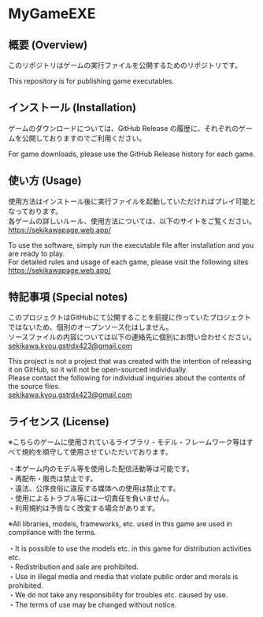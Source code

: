 # MyGameEXE

## 概要 (Overview)

このリポジトリはゲームの実行ファイルを公開するためのリポジトリです。<br>

This repository is for publishing game executables.

## インストール (Installation)

ゲームのダウンロードについては、GitHub Release の履歴に、それぞれのゲームを公開しておりますのでご利用ください。<br>

For game downloads, please use the GitHub Release history for each game.

## 使い方 (Usage)

使用方法はインストール後に実行ファイルを起動していただければプレイ可能となっております。<br>
各ゲームの詳しいルール、使用方法については、以下のサイトをご覧ください。<br>
https://sekikawapage.web.app/<br>

To use the software, simply run the executable file after installation and you are ready to play.<br>
For detailed rules and usage of each game, please visit the following sites<br>
https://sekikawapage.web.app/

## 特記事項 (Special notes)

このプロジェクトはGitHubにて公開することを前提に作っていたプロジェクトではないため、個別のオープンソース化はしません。<br>
ソースファイルの内容については以下の連絡先に個別にお問い合わせください。<br>
sekikawa.kyou.gstrdx423@gmail.com<br>

This project is not a project that was created with the intention of releasing it on GitHub, so it will not be open-sourced individually.<br>
Please contact the following for individual inquiries about the contents of the source files.<br>
sekikawa.kyou.gstrdx423@gmail.com

## ライセンス (License)

※こちらのゲームに使用されているライブラリ・モデル・フレームワーク等はすべて規約を順守して使用させていただいております。<br>

・本ゲーム内のモデル等を使用した配信活動等は可能です。<br>
・再配布・販売は禁止です。<br>
・違法、公序良俗に違反する媒体への使用は禁止です。<br>
・使用によるトラブル等には一切責任を負いません。<br>
・利用規約は予告なく改変する場合があります。<br>

※All libraries, models, frameworks, etc. used in this game are used in compliance with the terms.<br>

・It is possible to use the models etc. in this game for distribution activities etc.<br>
・Redistribution and sale are prohibited.<br>
・Use in illegal media and media that violate public order and morals is prohibited.<br>
・We do not take any responsibility for troubles etc. caused by use.<br>
・The terms of use may be changed without notice.
